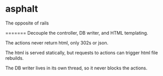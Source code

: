 asphalt
=======

The opposite of rails


=======
Decouple the controller, DB writer, and HTML templating. 

The actions never return html, only 302s or json. 

The html is served statically, but requests to actions can trigger html file rebuilds.

The DB writer lives in its own thread, so it never blocks the actions.
